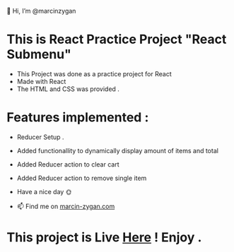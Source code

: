 👋 Hi, I’m @marcinzygan

# This is React Practice Project "React Submenu"

- This Project was done as a practice project for React
- Made with React
- The HTML and CSS was provided .

# Features implemented :

- Reducer Setup .
- Added functionallity to dynamically display amount of items and total
- Added Reducer action to clear cart
- Added Reducer action to remove single item

- Have a nice day 🌞
- 📫 Find me on <a href="https://marcin-zygan.com">marcin-zygan.com</a>

# This project is Live <a href="https://mz-react-submenu.netlify.app">Here</a> ! Enjoy .
